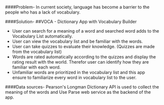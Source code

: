 ####Problem-
In current society, language has become a barrier to the people who has a lack of vocabulary.

####Solution- 
##VOCA - Dictionary App with Vocabulary Builder

* User can search for a meaning of a word and searched word adds to the Vocabulary List automatically. 
* User can view the vocabulary list and be familiar with the words.
* User can take quizzes to evaluate their knowledge. (Quizzes are made from the vocabulary list)
* Words are rated automatically according to the quizzes and display the rating result with the world. Therefor user can identify how they are familiar with each word. 
* Unfamiliar words are prioritized in the vocabulary list and this app ensure to familiarize every word in vocabulary list to the user. 

####Data sources-
 Pearson's Longman Dictionary API is used to collect the meaning of the words and Use Parse web service as the backend of the app.
